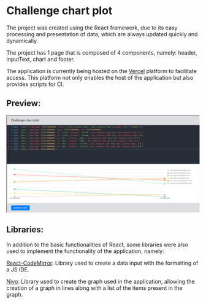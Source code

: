 # Challenge chart plot

The project was created using the React framework, due to its easy processing and presentation of data, which are always updated quickly and dynamically.

The project has 1 page that is composed of 4 components, namely: header, inputText, chart and footer.

The application is currently being hosted on the [Vercel](https://vercel.com) platform to facilitate access. This platform not only enables the host of the application but also provides scripts for CI.

## Preview:

<img src="https://github.com/WeslynSouza/challenge-chart-plot/blob/master/github/preview.png">

## Libraries:

In addition to the basic functionalities of React, some libraries were also used to implement the functionality of the application, namely:

[React-CodeMirror](https://uiwjs.github.io/react-codemirror/): Library used to create a data input with the formatting of a JS IDE.

[Nivo](https://nivo.rocks): Library used to create the graph used in the application, allowing the creation of a graph in lines along with a list of the items present in the graph.
